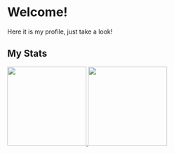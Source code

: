 # Welcome!
Here it is my profile, just take a look!

## My Stats
<p>
<a href="https://github.com/naufal11">
  <img height="180em" src="https://github-readme-stats.vercel.app/api?username=naufal11&count_private=true&show_icons=true&include_all_commits=true&bg_color=e07a5f&title_color=f4f1de&text_color=f2cc8f&icon_color=3d405b&hide_border=true" />
  <img height="180em" src="https://github-readme-stats.vercel.app/api/top-langs/?username=naufal11&layout=compact&bg_color=f4f1de&hide_border=true" />
</a>
</p>
